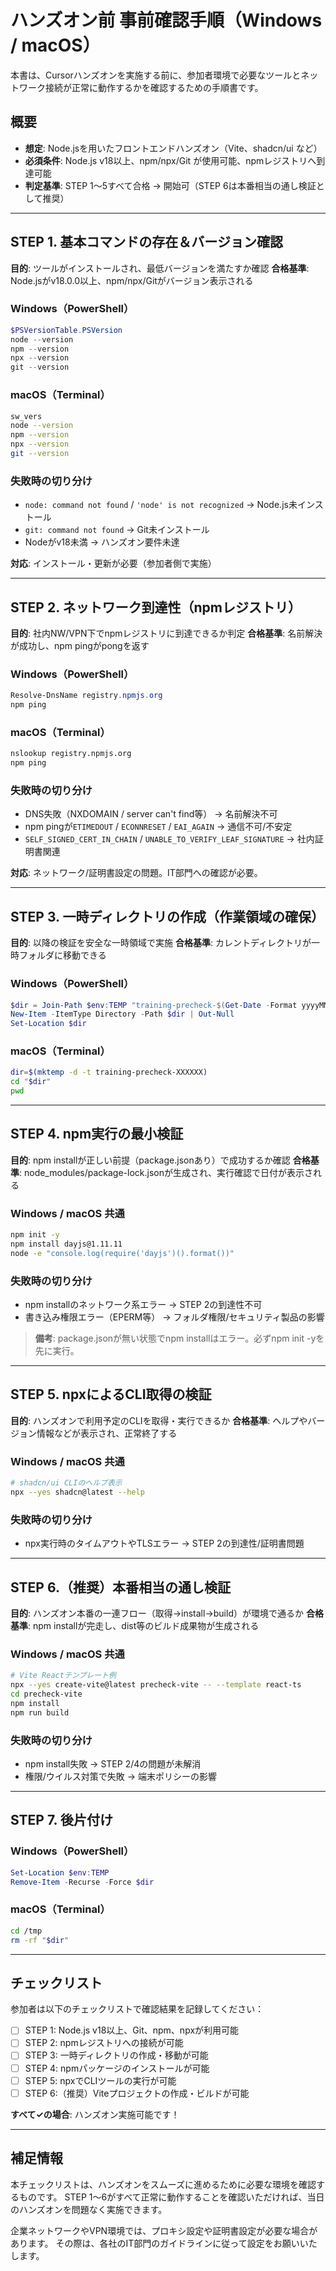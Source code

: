 # ハンズオン前 事前確認手順（Windows / macOS）

本書は、Cursorハンズオンを実施する前に、参加者環境で必要なツールとネットワーク接続が正常に動作するかを確認するための手順書です。

## 概要

- **想定**: Node.jsを用いたフロントエンドハンズオン（Vite、shadcn/ui など）
- **必須条件**: Node.js v18以上、npm/npx/Git が使用可能、npmレジストリへ到達可能
- **判定基準**: STEP 1〜5すべて合格 → 開始可（STEP 6は本番相当の通し検証として推奨）

---

## STEP 1. 基本コマンドの存在＆バージョン確認

**目的**: ツールがインストールされ、最低バージョンを満たすか確認
**合格基準**: Node.jsがv18.0.0以上、npm/npx/Gitがバージョン表示される

### Windows（PowerShell）

```powershell
$PSVersionTable.PSVersion
node --version
npm --version
npx --version
git --version
```

### macOS（Terminal）

```bash
sw_vers
node --version
npm --version
npx --version
git --version
```

### 失敗時の切り分け

- `node: command not found` / `'node' is not recognized` → Node.js未インストール
- `git: command not found` → Git未インストール
- Nodeがv18未満 → ハンズオン要件未達

**対応**: インストール・更新が必要（参加者側で実施）

---

## STEP 2. ネットワーク到達性（npmレジストリ）

**目的**: 社内NW/VPN下でnpmレジストリに到達できるか判定
**合格基準**: 名前解決が成功し、npm pingがpongを返す

### Windows（PowerShell）

```powershell
Resolve-DnsName registry.npmjs.org
npm ping
```

### macOS（Terminal）

```bash
nslookup registry.npmjs.org
npm ping
```

### 失敗時の切り分け

- DNS失敗（NXDOMAIN / server can't find等） → 名前解決不可
- npm pingが`ETIMEDOUT` / `ECONNRESET` / `EAI_AGAIN` → 通信不可/不安定
- `SELF_SIGNED_CERT_IN_CHAIN` / `UNABLE_TO_VERIFY_LEAF_SIGNATURE` → 社内証明書関連

**対応**: ネットワーク/証明書設定の問題。IT部門への確認が必要。

---

## STEP 3. 一時ディレクトリの作成（作業領域の確保）

**目的**: 以降の検証を安全な一時領域で実施
**合格基準**: カレントディレクトリが一時フォルダに移動できる

### Windows（PowerShell）

```powershell
$dir = Join-Path $env:TEMP "training-precheck-$(Get-Date -Format yyyyMMdd-HHmmss)"
New-Item -ItemType Directory -Path $dir | Out-Null
Set-Location $dir
```

### macOS（Terminal）

```bash
dir=$(mktemp -d -t training-precheck-XXXXXX)
cd "$dir"
pwd
```

---

## STEP 4. npm実行の最小検証

**目的**: npm installが正しい前提（package.jsonあり）で成功するか確認
**合格基準**: node_modules/package-lock.jsonが生成され、実行確認で日付が表示される

### Windows / macOS 共通

```bash
npm init -y
npm install dayjs@1.11.11
node -e "console.log(require('dayjs')().format())"
```

### 失敗時の切り分け

- npm installのネットワーク系エラー → STEP 2の到達性不可
- 書き込み権限エラー（EPERM等） → フォルダ権限/セキュリティ製品の影響

> **備考**: package.jsonが無い状態でnpm installはエラー。必ずnpm init -yを先に実行。

---

## STEP 5. npxによるCLI取得の検証

**目的**: ハンズオンで利用予定のCLIを取得・実行できるか
**合格基準**: ヘルプやバージョン情報などが表示され、正常終了する

### Windows / macOS 共通

```bash
# shadcn/ui CLIのヘルプ表示
npx --yes shadcn@latest --help
```

### 失敗時の切り分け

- npx実行時のタイムアウトやTLSエラー → STEP 2の到達性/証明書問題

---

## STEP 6.（推奨）本番相当の通し検証

**目的**: ハンズオン本番の一連フロー（取得→install→build）が環境で通るか
**合格基準**: npm installが完走し、dist等のビルド成果物が生成される

### Windows / macOS 共通

```bash
# Vite Reactテンプレート例
npx --yes create-vite@latest precheck-vite -- --template react-ts
cd precheck-vite
npm install
npm run build
```

### 失敗時の切り分け

- npm install失敗 → STEP 2/4の問題が未解消
- 権限/ウイルス対策で失敗 → 端末ポリシーの影響

---

## STEP 7. 後片付け

### Windows（PowerShell）

```powershell
Set-Location $env:TEMP
Remove-Item -Recurse -Force $dir
```

### macOS（Terminal）

```bash
cd /tmp
rm -rf "$dir"
```

---

## チェックリスト

参加者は以下のチェックリストで確認結果を記録してください：

- [ ] STEP 1: Node.js v18以上、Git、npm、npxが利用可能
- [ ] STEP 2: npmレジストリへの接続が可能
- [ ] STEP 3: 一時ディレクトリの作成・移動が可能
- [ ] STEP 4: npmパッケージのインストールが可能
- [ ] STEP 5: npxでCLIツールの実行が可能
- [ ] STEP 6:（推奨）Viteプロジェクトの作成・ビルドが可能

**すべて✓の場合**: ハンズオン実施可能です！

---

## 補足情報

本チェックリストは、ハンズオンをスムーズに進めるために必要な環境を確認するものです。
STEP 1〜6がすべて正常に動作することを確認いただければ、当日のハンズオンを問題なく実施できます。

企業ネットワークやVPN環境では、プロキシ設定や証明書設定が必要な場合があります。
その際は、各社のIT部門のガイドラインに従って設定をお願いいたします。